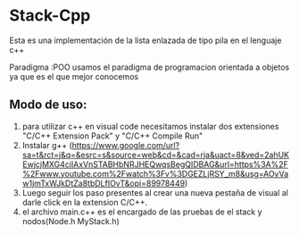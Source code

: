 # Stack-Cpp

Esta es una implementación de la lista enlazada de tipo pila en el lenguaje c++

Paradigma :POO
usamos el paradigma de programacion orientada a objetos ya que es el que mejor conocemos 

## Modo de uso:
1. para utilizar c++ en visual code necesitamos instalar dos extensiones "C/C++ Extension Pack" y "C/C++ Compile Run" 
2. Instalar g++ (https://www.google.com/url?sa=t&rct=j&q=&esrc=s&source=web&cd=&cad=rja&uact=8&ved=2ahUKEwjcjMXG4ciIAxVnSTABHbNRJHEQwqsBegQIDBAG&url=https%3A%2F%2Fwww.youtube.com%2Fwatch%3Fv%3DGEZLjRSY_m8&usg=AOvVaw1jmTxWJkDtZa8tbDLfIOvT&opi=89978449) 
3. Luego seguir los paso presentes al crear una nueva pestaña de visual al darle click en la extension C/C++.
3. el archivo main.c++ es el encargado de las pruebas de el stack y nodos(Node.h MyStack.h)
